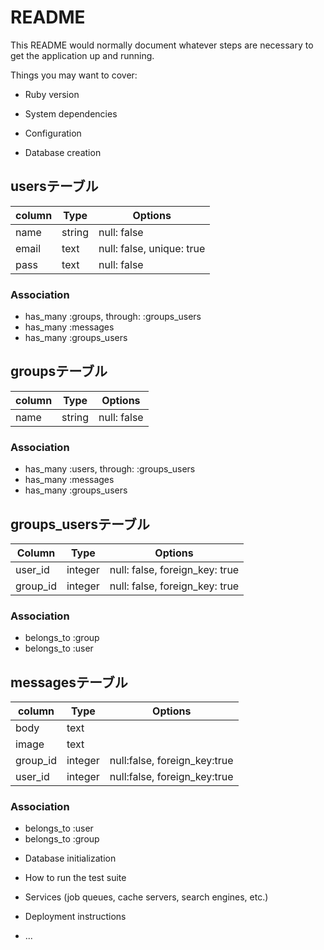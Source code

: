 # README

This README would normally document whatever steps are necessary to get the
application up and running.

Things you may want to cover:

* Ruby version

* System dependencies

* Configuration

* Database creation

## usersテーブル
|column|Type|Options|
|------|----|-------|
|name|string|null: false|
|email|text|null: false, unique: true|
|pass|text|null: false|

### Association
- has_many :groups, through: :groups_users
- has_many :messages
- has_many :groups_users

## groupsテーブル
|column|Type|Options|
|------|----|-------|
|name|string|null: false|

### Association
- has_many :users, through: :groups_users
- has_many :messages
- has_many :groups_users

## groups_usersテーブル
|Column|Type|Options|
|------|----|-------|
|user_id|integer|null: false, foreign_key: true|
|group_id|integer|null: false, foreign_key: true|

### Association
- belongs_to :group
- belongs_to :user

## messagesテーブル
|column|Type|Options|
|------|----|-------|
|body|text||
|image|text||
|group_id|integer|null:false, foreign_key:true|
|user_id|integer|null:false, foreign_key:true|

### Association
- belongs_to :user
- belongs_to :group

* Database initialization

* How to run the test suite

* Services (job queues, cache servers, search engines, etc.)

* Deployment instructions

* ...
